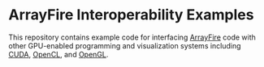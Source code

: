 ArrayFire Interoperability Examples
===================================

This repository contains example code for interfacing
[ArrayFire](https://github.com/arrayfire/arrayfire) code with
other GPU-enabled programming and visualization systems including
[CUDA](http://nvidia.com/CUDA),
[OpenCL](http://khronos.org/registry/cl), and
[OpenGL](http://www.opengl.org).


